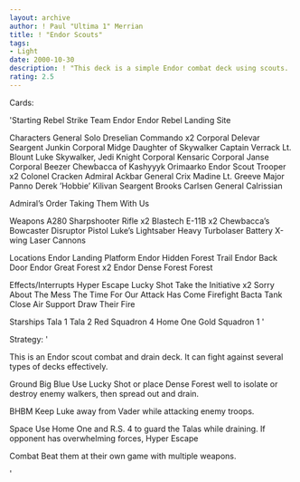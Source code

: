 ```yaml
---
layout: archive
author: ! Paul "Ultima 1" Merrian
title: ! "Endor Scouts"
tags:
- Light
date: 2000-10-30
description: ! "This deck is a simple Endor combat deck using scouts.	There is also a little space to guard the Talas for Close Air Support."
rating: 2.5
---
```

Cards: 

'Starting
Rebel Strike Team
Endor
Endor Rebel Landing Site

Characters
General Solo
Dreselian Commando x2
Corporal Delevar
Seargent Junkin
Corporal Midge
Daughter of Skywalker
Captain Verrack
Lt. Blount
Luke Skywalker, Jedi Knight
Corporal Kensaric
Corporal Janse
Corporal Beezer
Chewbacca of Kashyyyk
Orimaarko
Endor Scout Trooper x2
Colonel Cracken
Admiral Ackbar
General Crix Madine
Lt. Greeve
Major Panno
Derek ’Hobbie’ Kilivan
Seargent Brooks Carlsen
General Calrissian

Admiral’s Order
Taking Them With Us

Weapons
A280 Sharpshooter Rifle x2
Blastech E-11B x2
Chewbacca’s Bowcaster
Disruptor Pistol
Luke’s Lightsaber
Heavy Turbolaser Battery
X-wing Laser Cannons

Locations
Endor Landing Platform
Endor Hidden Forest Trail
Endor Back Door
Endor Great Forest x2
Endor Dense Forest
Forest

Effects/Interrupts
Hyper Escape
Lucky Shot
Take the Initiative x2
Sorry About The Mess
The Time For Our Attack Has Come
Firefight
Bacta Tank
Close Air Support
Draw Their Fire

Starships
Tala 1
Tala 2
Red Squadron 4
Home One
Gold Squadron 1  '

Strategy: '

This is an Endor scout combat and drain deck. It can fight against several types of decks effectively.

Ground Big Blue Use Lucky Shot or place Dense Forest well to isolate or destroy enemy walkers, then spread out and drain.

BHBM Keep Luke away from Vader while attacking enemy troops.

Space Use Home One and R.S. 4 to guard the Talas while draining. If opponent has overwhelming forces, Hyper Escape

Combat Beat them at their own game with multiple weapons.

'